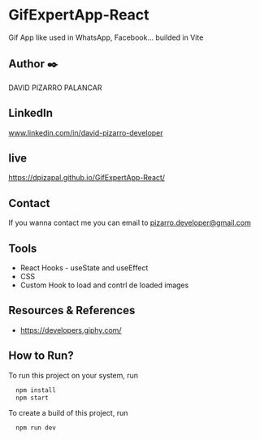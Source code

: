 # GifExpertApp-React

Gif App like used in WhatsApp, Facebook... builded in Vite

## Author ✒️

DAVID PIZARRO PALANCAR  

## LinkedIn
www.linkedin.com/in/david-pizarro-developer

## live

https://dpizapal.github.io/GifExpertApp-React/

## Contact

If you wanna contact me you can email to  pizarro.developer@gmail.com


## Tools

- React Hooks - useState and useEffect
- CSS
- Custom Hook to load and contrl de loaded images


## Resources & References

- https://developers.giphy.com/

## How to Run?

To run this project on your system, run

```bash
  npm install
  npm start
```

To create a build of this project, run

```bash
  npm run dev
```
